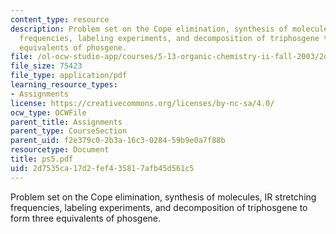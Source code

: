 ```yaml
---
content_type: resource
description: Problem set on the Cope elimination, synthesis of molecules, IR stretching
  frequencies, labeling experiments, and decomposition of triphosgene to form three
  equivalents of phosgene.
file: /ol-ocw-studio-app/courses/5-13-organic-chemistry-ii-fall-2003/2d7535ca17d2fef435817afb45d561c5_ps5.pdf
file_size: 75423
file_type: application/pdf
learning_resource_types:
- Assignments
license: https://creativecommons.org/licenses/by-nc-sa/4.0/
ocw_type: OCWFile
parent_title: Assignments
parent_type: CourseSection
parent_uid: f2e379c0-2b3a-16c3-0284-59b9e0a7f88b
resourcetype: Document
title: ps5.pdf
uid: 2d7535ca-17d2-fef4-3581-7afb45d561c5
---
```

Problem set on the Cope elimination, synthesis of molecules, IR stretching frequencies, labeling experiments, and decomposition of triphosgene to form three equivalents of phosgene.